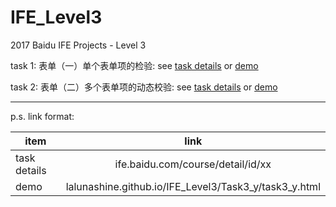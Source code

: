 # IFE_Level3
2017 Baidu IFE Projects - Level 3

task 1: 表单（一）单个表单项的检验:
see [task details](http://ife.baidu.com/course/detail/id/97) or [demo]( http://lalunashine.github.io/IFE_Level3/Task3_1/task3_1.html)

task 2: 表单（二）多个表单项的动态校验:
see [task details](http://ife.baidu.com/course/detail/id/101) or [demo]( http://lalunashine.github.io/IFE_Level3/Task3_2/task3_2.html)





---
p.s. link format:

| item          | link| 
| ------------- |:-------------:| 
| task details  | ife.baidu.com/course/detail/id/xx| 
| demo          | lalunashine.github.io/IFE_Level3/Task3_y/task3_y.html |
